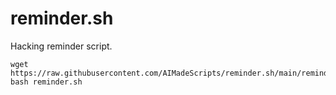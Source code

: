 # reminder.sh
Hacking reminder script.
```
wget https://raw.githubusercontent.com/AIMadeScripts/reminder.sh/main/reminder.sh
bash reminder.sh
```
